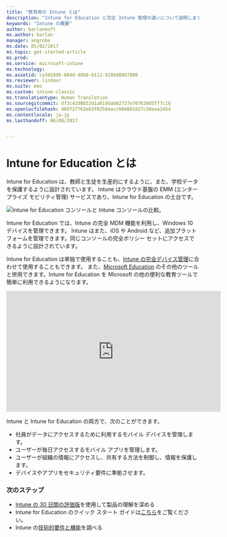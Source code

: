 ```yaml
---
title: "教育用の Intune とは"
description: "Intune for Education と完全 Intune 管理の違いについて説明します。"
keywords: "Intune の概要"
author: barlanmsft
ms.author: barlan
manager: angrobe
ms.date: 05/02/2017
ms.topic: get-started-article
ms.prod: 
ms.service: microsoft-intune
ms.technology: 
ms.assetid: ca36589b-804d-40b8-b112-9195d8897800
ms.reviewer: lindavr
ms.suite: ems
ms.custom: intune-classic
ms.translationtype: Human Translation
ms.sourcegitcommit: df3c42d8b52d1a01ddab82727e707639d5f77c16
ms.openlocfilehash: d69727762e63f0258eacc084801827c50eaa1454
ms.contentlocale: ja-jp
ms.lasthandoff: 06/08/2017


---
```


# <a name="what-is-intune-for-education"></a>Intune for Education とは

Intune for Education は、教師と生徒を生産的にするように、また、学校データを保護するように設計されています。 Intune はクラウド基盤の EMM (エンタープライズ モビリティ管理) サービスであり、Intune for Education の土台です。

![Intune for Education コンソールと Intune コンソールの比較。](./media/intune-azure-vs-intuneEDU.png)

Intune for Education では、Intune の完全 MDM 機能を利用し、Windows 10 デバイスを管理できます。 Intune はまた、iOS や Android など、追加プラットフォームを管理できます。同じコンソールの完全ポリシー セットにアクセスできるように設計されています。

Intune for Education は単独で使用することも、[Intune の完全デバイス管理](introduction-intune.md)に合わせて使用することもできます。 また、[Microsoft Education](https://microsoft.com/education) のその他のツールと併用できます。Intune for Education を Microsoft の他の便利な教育ツールで簡単に利用できるようになります。

<iframe width="560" height="315" src="https://www.youtube.com/embed/ukrnCwcLvV8" frameborder="0" allowfullscreen></iframe>

Intune と Intune for Education の両方で、次のことができます。
* 社員がデータにアクセスするために利用するモバイル デバイスを管理します。
* ユーザーが毎日アクセスするモバイル アプリを管理します。
* ユーザーが組織の情報にアクセスし、共有する方法を制御し、情報を保護します。
* デバイスやアプリをセキュリティ要件に準拠させます。

### <a name="next-steps"></a>次のステップ
* [Intune の 30 日間の評価版](/intune-classic/understand-explore/sign-up-for-30-day-trial-microsoft-intune)を使用して製品の理解を深める
* Intune for Education のクイック スタート ガイドは[こちら](/intune-education/what-is-express-configuration)をご覧ください。
* Intune の[技術的要件と機能](/intune/supported-devices-browsers)を調べる

